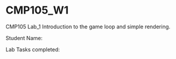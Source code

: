 # CMP105_W1
CMP105 Lab_1
Introduction to the game loop and simple rendering.

Student Name:

Lab Tasks completed:
